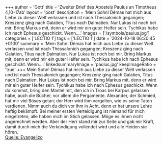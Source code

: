 +++
author = 'Gott'
title = 'Zweiter Brief des Apostels Paulus an Timotheus 4,10-17ab'
layout = 'post'
description = 'Mein Sohn! Démas hat mich aus Liebe zu dieser Welt verlassen und ist nach Thessalonich gegangen; Kreszenz ging nach Galatien, Titus nach Dalmatien. Nur Lukas ist noch bei mir. Bring Markus mit, denn er wird mir ein guter Helfer sein. Tychikus habe ich nach Ephesus geschickt. Wenn....'
images = ['/symbols/paulus.jpg']
categories = ['LECTIO 1']
tags = ['LECTIO 1']
date = '2024-10-18 06:30:45 +0100'
summary = 'Mein Sohn! Démas hat mich aus Liebe zu dieser Welt verlassen und ist nach Thessalonich gegangen; Kreszenz ging nach Galatien, Titus nach Dalmatien. Nur Lukas ist noch bei mir. Bring Markus mit, denn er wird mir ein guter Helfer sein. Tychikus habe ich nach Ephesus geschickt. Wenn....'
linkedsummaryImage = 'paulus.jpg'
keepImageRatio = 'true'
+++
Mein Sohn! Démas hat mich aus Liebe zu dieser Welt verlassen und ist nach Thessalonich gegangen; Kreszenz ging nach Galatien, Titus nach Dalmatien.
Nur Lukas ist noch bei mir. Bring Markus mit, denn er wird mir ein guter Helfer sein.
Tychikus habe ich nach Ephesus geschickt.
Wenn du kommst, bring den Mantel mit, den ich in Troas bei Karpus gelassen habe, auch die Bücher, vor allem die Pergamente.<!--more-->
Alexander, der Schmied, hat mir viel Böses getan; der Herr wird ihm vergelten, wie es seine Taten verdienen.
Nimm auch du dich vor ihm in Acht, denn er hat unsere Lehre heftig bekämpft.
Bei meiner ersten Verteidigung ist niemand für mich eingetreten; alle haben mich im Stich gelassen. Möge es ihnen nicht angerechnet werden.
Aber der Herr stand mir zur Seite und gab mir Kraft,
damit durch mich die Verkündigung vollendet wird und alle Heiden sie hören.<br> [Quelle: Evangelizo](https://evangeliumtagfuertag.org/DE/gospel)